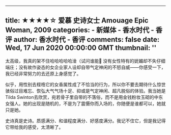 
---
title: ★★★★☆ 爱慕 史诗女士 Amouage Epic Woman, 2009
categories: 
    - 新媒体
    - 香水时代 - 香评
author: 香水时代 - 香评
comments: false
date: Wed, 17 Jun 2020 00:00:00 GMT
thumbnail: ''
---

<div>   
太高级，我真的架不住哈哈哈哈哈淦（试问谁能💅
没有女性特有的妩媚却不失仔细端庄；没有故作姿态的女企业家人设却自带气定神闲的不怒自威——你感受一下，我已经非常努力的去还原上身感觉了。

似乎，用性别去桎梏它的女香属性成了不恰当的行为，所以你不要去期待什么惊世骇俗过目难忘、恢弘大气气场十足、抑或是气定神闲、超凡脱俗的体验。我当她是Tilda Swinton去欣赏，宛若骨子里自带的不落俗，而不是用金钱粉妆玉砌的中东女强人。她的出现是随机的，不是为了震慑你而入场的，你随便是谁都可以，她就只是她。

史诗真是史诗。质感满分、和谐程度满分、好感度满分。我记不住它，但是我记得它带给我的感受，太清晰了。  
</div>
            